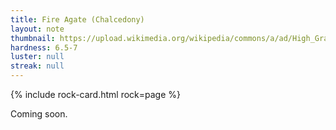 ```yaml
---
title: Fire Agate (Chalcedony)
layout: note
thumbnail: https://upload.wikimedia.org/wikipedia/commons/a/ad/High_Grade_Slaughter_Mountain_Arizona_Fire_Agate_Rough.jpg
hardness: 6.5-7
luster: null
streak: null
---
```

{% include rock-card.html rock=page %}

Coming soon.
